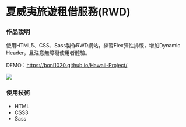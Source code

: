 夏威夷旅遊租借服務(RWD)
===

### 作品說明

使用HTML5、CSS、Sass製作RWD網站，練習Flex彈性排版，增加Dynamic Header，且注意無障礙使用者體驗。

DEMO：https://boni1020.github.io/Hawaii-Project/

![](https://i.imgur.com/clOHUCV.jpg)


### 使用技術
- HTML
- CSS3
- Sass
